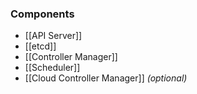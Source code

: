 
### Components
- [[API Server]]
- [[etcd]] 
- [[Controller Manager]]
- [[Scheduler]]
- [[Cloud Controller Manager]] *(optional)*